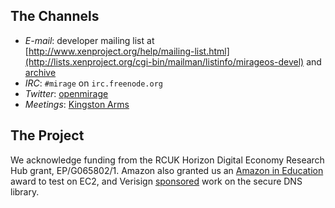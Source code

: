 ## The Channels

* *E-mail*: developer mailing list at [http://www.xenproject.org/help/mailing-list.html](http://lists.xenproject.org/cgi-bin/mailman/listinfo/mirageos-devel) and [archive](http://lists.xenproject.org/archives/html/mirageos-devel/)
* *IRC*: `#mirage` on `irc.freenode.org`
* *Twitter*: [openmirage](http://twitter.com/openmirage)
* *Meetings*: [Kingston Arms](http://www.kingston-arms.co.uk/)

## The Project

We acknowledge funding from the RCUK Horizon Digital Economy Research Hub grant, EP/G065802/1. Amazon also granted us an [Amazon in Education](http://aws.amazon.com/education/) award to test on EC2, and Verisign [sponsored](http://www.cl.cam.ac.uk/news/2011/03/anil-madhavapeddy-wins-verisign-grant/) work on the secure DNS library.

